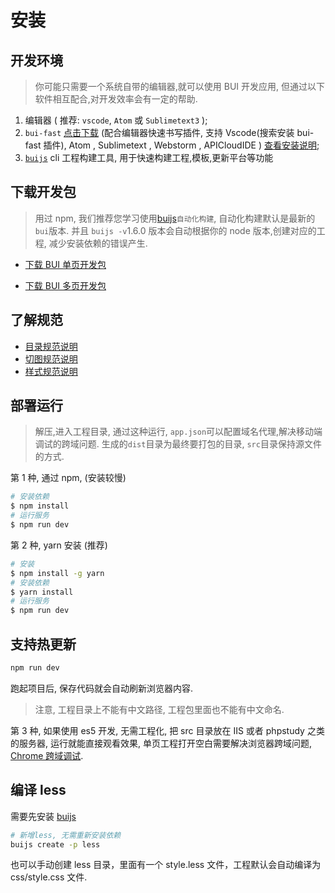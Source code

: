 # 安装

## 开发环境

> 你可能只需要一个系统自带的编辑器,就可以使用 BUI 开发应用, 但通过以下软件相互配合,对开发效率会有一定的帮助.

1. 编辑器 ( 推荐: `vscode`, `Atom` 或 `Sublimetext3` );
2. `bui-fast` [点击下载](https://github.com/imouou/BUI-Fast-Snippets/releases) (配合编辑器快速书写插件, 支持 Vscode(搜索安装 bui-fast 插件), Atom , Sublimetext , Webstorm , APICloudIDE ) [查看安装说明](https://github.com/imouou/BUI-Fast-Snippets/);
3. [`buijs`](tools/buijs) cli 工程构建工具, 用于快速构建工程,模板,更新平台等功能

## 下载开发包

> 用过 npm, 我们推荐您学习使用[buijs](https://github.com/imouou/buijs-cli)`自动化构建`, 自动化构建默认是最新的`bui`版本. 并且 `buijs -v`1.6.0 版本会自动根据你的 node 版本,创建对应的工程, 减少安装依赖的错误产生.

- [下载 BUI 单页开发包](http://www.easybui.com/downloads/source/bui/bui_router_dev_latest.zip)

- [下载 BUI 多页开发包](http://www.easybui.com/downloads/source/bui/bui_dev_latest.zip)

## 了解规范

- [目录规范说明](ui/standard.md)
- [切图规范说明](ui/cutimage.md)
- [样式规范说明](ui/style.md)

## 部署运行

> 解压,进入工程目录, 通过这种运行, `app.json`可以配置域名代理,解决移动端调试的跨域问题. 生成的`dist`目录为最终要打包的目录, `src`目录保持源文件的方式.

第 1 种, 通过 npm, (安装较慢)

```bash
# 安装依赖
$ npm install
# 运行服务
$ npm run dev
```

第 2 种, yarn 安装 (推荐)

```bash
# 安装
$ npm install -g yarn
# 安装依赖
$ yarn install
# 运行服务
$ npm run dev
```

## 支持热更新

```bash
npm run dev
```

跑起项目后, 保存代码就会自动刷新浏览器内容.

> 注意, 工程目录上不能有中文路径, 工程包里面也不能有中文命名.

第 3 种, 如果使用 es5 开发, 无需工程化, 把 src 目录放在 IIS 或者 phpstudy 之类的服务器, 运行就能直接观看效果, 单页工程打开空白需要解决浏览器跨域问题, [Chrome 跨域调试](chapter1/debug.md).

## 编译 less

需要先安装 [buijs](https://github.com/imouou/buijs-cli)

```bash
# 新增less, 无需重新安装依赖
buijs create -p less
```

也可以手动创建 less 目录，里面有一个 style.less 文件，工程默认会自动编译为 css/style.css 文件.
